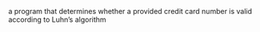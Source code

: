 a program that determines whether a provided credit card number is valid according to Luhn’s algorithm
